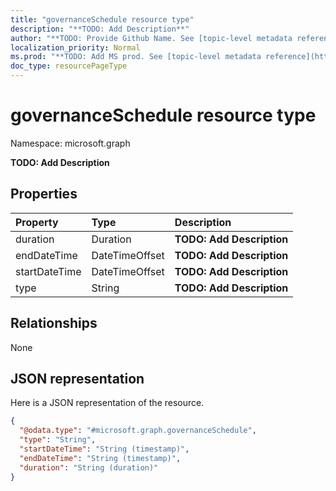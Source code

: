 ```yaml
---
title: "governanceSchedule resource type"
description: "**TODO: Add Description**"
author: "**TODO: Provide Github Name. See [topic-level metadata reference](https://msgo.azurewebsites.net/add/document/guidelines/metadata.html#topic-level-metadata)**"
localization_priority: Normal
ms.prod: "**TODO: Add MS prod. See [topic-level metadata reference](https://msgo.azurewebsites.net/add/document/guidelines/metadata.html#topic-level-metadata)**"
doc_type: resourcePageType
---
```


# governanceSchedule resource type


Namespace: microsoft.graph

**TODO: Add Description**

## Properties
|Property|Type|Description|
|:---|:---|:---|
|duration|Duration|**TODO: Add Description**|
|endDateTime|DateTimeOffset|**TODO: Add Description**|
|startDateTime|DateTimeOffset|**TODO: Add Description**|
|type|String|**TODO: Add Description**|

## Relationships
None

## JSON representation
Here is a JSON representation of the resource.
<!-- {
  "blockType": "resource",
  "@odata.type": "microsoft.graph.governanceSchedule"
}
-->
``` json
{
  "@odata.type": "#microsoft.graph.governanceSchedule",
  "type": "String",
  "startDateTime": "String (timestamp)",
  "endDateTime": "String (timestamp)",
  "duration": "String (duration)"
}
```

